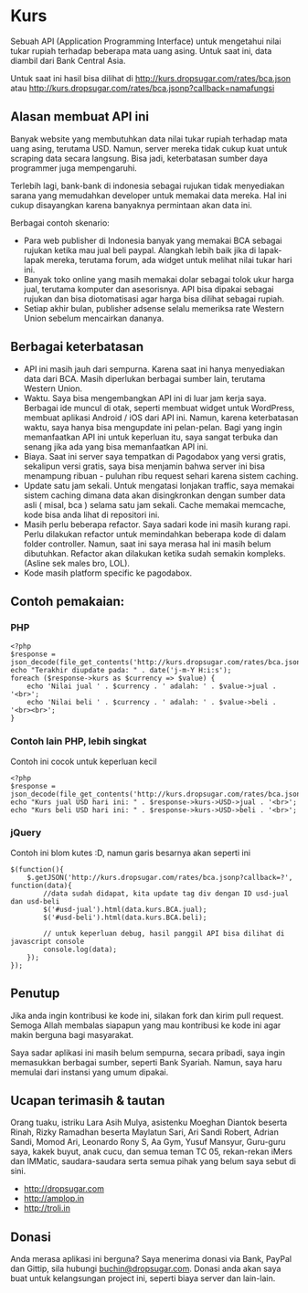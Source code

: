 # Kurs

Sebuah API (Application Programming Interface) untuk mengetahui nilai tukar rupiah terhadap beberapa mata uang asing. 
Untuk saat ini, data diambil dari Bank Central Asia.

Untuk saat ini hasil bisa dilihat di http://kurs.dropsugar.com/rates/bca.json atau http://kurs.dropsugar.com/rates/bca.jsonp?callback=namafungsi

## Alasan membuat API ini

Banyak website yang membutuhkan data nilai tukar rupiah terhadap mata uang asing, terutama USD. Namun, server mereka tidak cukup kuat untuk scraping data secara langsung. Bisa jadi, keterbatasan sumber daya programmer juga mempengaruhi.

Terlebih lagi, bank-bank di indonesia sebagai rujukan tidak menyediakan sarana yang memudahkan developer untuk memakai data mereka. Hal ini cukup disayangkan karena banyaknya permintaan akan data ini.

Berbagai contoh skenario:

* Para web publisher di Indonesia banyak yang memakai BCA sebagai rujukan ketika mau jual beli paypal. Alangkah lebih baik jika di lapak-lapak mereka, terutama forum, ada widget untuk melihat nilai tukar hari ini.
* Banyak toko online yang masih memakai dolar sebagai tolok ukur harga jual, terutama komputer dan asesorisnya. API bisa dipakai sebagai rujukan dan bisa diotomatisasi agar harga bisa dilihat sebagai rupiah.
* Setiap akhir bulan, publisher adsense selalu memeriksa rate Western Union sebelum mencairkan dananya.

## Berbagai keterbatasan

* API ini masih jauh dari sempurna. Karena saat ini hanya menyediakan data dari BCA. Masih diperlukan berbagai sumber lain, terutama Western Union.
* Waktu. Saya bisa mengembangkan API ini di luar jam kerja saya. Berbagai ide muncul di otak, seperti membuat widget untuk WordPress, membuat aplikasi Android / iOS dari API ini. Namun, karena keterbatasan waktu, saya hanya bisa mengupdate ini pelan-pelan. Bagi yang ingin memanfaatkan API ini untuk keperluan itu, saya sangat terbuka dan senang jika ada yang bisa memanfaatkan API ini.
* Biaya. Saat ini server saya tempatkan di Pagodabox yang versi gratis, sekalipun versi gratis, saya bisa menjamin bahwa server ini bisa menampung ribuan - puluhan ribu request sehari karena sistem caching.
* Update satu jam sekali. Untuk mengatasi lonjakan traffic, saya memakai sistem caching dimana data akan disingkronkan dengan sumber data asli ( misal, bca ) selama satu jam sekali. Cache memakai memcache, kode bisa anda lihat di repositori ini.
* Masih perlu beberapa refactor. Saya sadari kode ini masih kurang rapi. Perlu dilakukan refactor untuk memindahkan beberapa kode di dalam folder controller. Namun, saat ini saya merasa hal ini masih belum dibutuhkan. Refactor akan dilakukan ketika sudah semakin kompleks. (Asline sek males bro, LOL).
* Kode masih platform specific ke pagodabox. 

## Contoh pemakaian:
### PHP

````
<?php
$response =  json_decode(file_get_contents('http://kurs.dropsugar.com/rates/bca.json'));
echo "Terakhir diupdate pada: " . date('j-m-Y H:i:s');
foreach ($response->kurs as $currency => $value) {
    echo 'Nilai jual ' . $currency . ' adalah: ' . $value->jual . '<br>';
    echo 'Nilai beli ' . $currency . ' adalah: ' . $value->beli . '<br><br>';
}
````

### Contoh lain PHP, lebih singkat

Contoh ini cocok untuk keperluan kecil

````
<?php
$response =  json_decode(file_get_contents('http://kurs.dropsugar.com/rates/bca.json'));
echo "Kurs jual USD hari ini: " . $response->kurs->USD->jual . '<br>';
echo "Kurs beli USD hari ini: " . $response->kurs->USD->beli . '<br>';
````

### jQuery
Contoh ini blom kutes :D, namun garis besarnya akan seperti ini

````
$(function(){
    $.getJSON('http://kurs.dropsugar.com/rates/bca.jsonp?callback=?', function(data){
        //data sudah didapat, kita update tag div dengan ID usd-jual dan usd-beli
        $('#usd-jual').html(data.kurs.BCA.jual);
        $('#usd-beli').html(data.kurs.BCA.beli);

        // untuk keperluan debug, hasil panggil API bisa dilihat di javascript console
        console.log(data);
    });
});
````

## Penutup
Jika anda ingin kontribusi ke kode ini, silakan fork dan kirim pull request. Semoga Allah membalas siapapun yang mau kontribusi ke kode ini agar makin berguna bagi masyarakat.

Saya sadar aplikasi ini masih belum sempurna, secara pribadi, saya ingin memasukkan berbagai sumber, seperti Bank Syariah. Namun, saya haru memulai dari instansi yang umum dipakai.

## Ucapan terimasih & tautan

Orang tuaku, istriku Lara Asih Mulya, asistenku Moeghan Diantok beserta Rinah, Rizky Ramadhan beserta Maylatun Sari, Ari Sandi Robert, Adrian Sandi, Momod Ari, Leonardo Rony S, Aa Gym, Yusuf Mansyur, Guru-guru saya, kakek buyut, anak cucu, dan semua teman TC 05, rekan-rekan iMers dan IMMatic, saudara-saudara serta semua pihak yang belum saya sebut di sini.

* http://dropsugar.com
* http://amplop.in
* http://troli.in

## Donasi

Anda merasa aplikasi ini berguna? Saya menerima donasi via Bank, PayPal dan Gittip, sila hubungi buchin@dropsugar.com.
Donasi anda akan saya buat untuk kelangsungan project ini, seperti biaya server dan lain-lain.